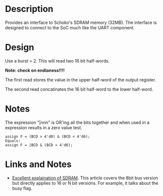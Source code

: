 # Description
Provides an interface to Schoko's SDRAM memory (32MB). The interface is designed to connect to the SoC much like the UART component.

# Design
Use a burst = 2. This will read two 16 bit half-words.

**Note: check on endianess!!!!**

The first read stores the value in the upper half-word of the output register.

The second read concatinates the 16 bit half-word to the lower half-word.

# Notes
The expression "|nnn" is OR'ing all the bits together and when used in a expression results in a zero value test.
```
assign F = (BCD > 4'd0) & (BCD < 4'd6);
Equals:
assign F = |BCD & (BCD < 4'd6);
```

# Links and Notes
- [Excellent explaination of SDRAM](https://alchitry.com/sdram-verilog). This article covers the 8bit bus version but directly applies to 16 or N bit versions. For example, it talks about the busy flag.
